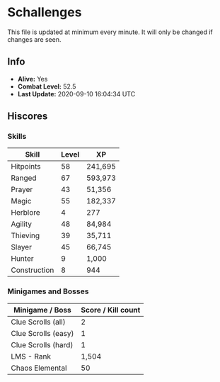 # Schallenges

This file is updated at minimum every minute. It will only be changed if changes are seen.

## Info

 - **Alive:** Yes
 - **Combat Level:** 52.5
 - **Last Update:** 2020-09-10 16:04:34 UTC

## Hiscores

### Skills

| Skill | Level | XP |
|--|--|--|
| Hitpoints | 58 | 241,695 |
| Ranged | 67 | 593,973 |
| Prayer | 43 | 51,356 |
| Magic | 55 | 182,337 |
| Herblore | 4 | 277 |
| Agility | 48 | 84,984 |
| Thieving | 39 | 35,711 |
| Slayer | 45 | 66,745 |
| Hunter | 9 | 1,000 |
| Construction | 8 | 944 |

### Minigames and Bosses

| Minigame / Boss | Score / Kill count |
|--|--|
| Clue Scrolls (all) | 2 |
| Clue Scrolls (easy) | 1 |
| Clue Scrolls (hard) | 1 |
| LMS - Rank | 1,504 |
| Chaos Elemental | 50 |

